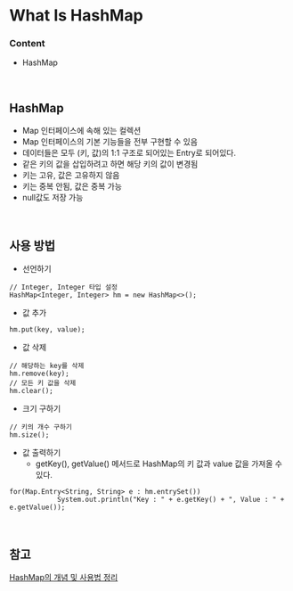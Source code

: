 # What Is HashMap
### Content
- HashMap

<br/>

## HashMap
- Map 인터페이스에 속해 있는 컬렉션
- Map 인터페이스의 기본 기능들을 전부 구현할 수 있음
- 데이터들은 모두 (키, 값)의 1:1 구조로 되어있는 Entry로 되어있다.
- 같은 키의 값을 삽입하려고 하면 해당 키의 값이 변경됨
- 키는 고유, 값은 고유하지 않음
- 키는 중복 안됨, 값은 중복 가능
- null값도 저장 가능

<br/>

## 사용 방법
- 선언하기
```
// Integer, Integer 타입 설정
HashMap<Integer, Integer> hm = new HashMap<>();
```
- 값 추가
```
hm.put(key, value);
```
- 값 삭제
```
// 해당하는 key를 삭제
hm.remove(key);
// 모든 키 값을 삭제
hm.clear();
```
- 크기 구하기
```
// 키의 개수 구하기
hm.size();
```
- 값 출력하기
    - getKey(), getValue() 메서드로 HashMap의 키 값과 value 값을 가져올 수 있다.
```
for(Map.Entry<String, String> e : hm.entrySet())
			System.out.println("Key : " + e.getKey() + ", Value : " + e.getValue());
```



<br/>

## 참고
[HashMap의 개념 및 사용법 정리](https://crazykim2.tistory.com/587)